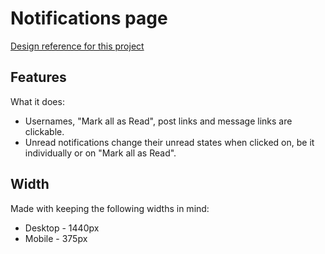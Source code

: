 # Notifications page

[Design reference for this project](https://www.frontendmentor.io/challenges/notifications-page-DqK5QAmKbC)

## Features

What it does:

- Usernames, "Mark all as Read", post links and message links are clickable.
- Unread notifications change their unread states when clicked on, be it individually or on "Mark all as Read".

## Width

Made with keeping the following widths in mind:

- Desktop - 1440px
- Mobile - 375px